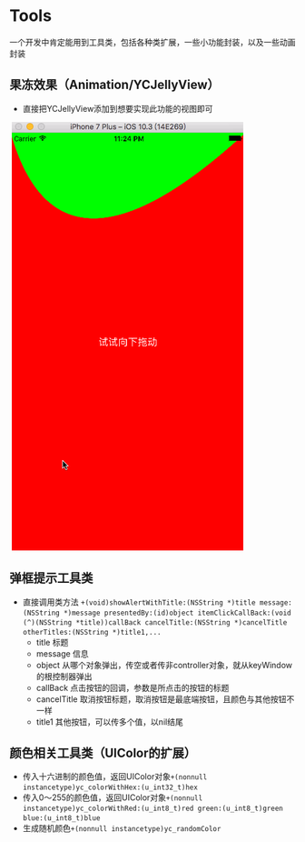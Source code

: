 # Tools
一个开发中肯定能用到工具类，包括各种类扩展，一些小功能封装，以及一些动画封装

## 果冻效果（Animation/YCJellyView）
- 直接把YCJellyView添加到想要实现此功能的视图即可

  ![](./Sources/jellyView.gif)

## 弹框提示工具类
- 直接调用类方法 `+(void)showAlertWithTitle:(NSString *)title message:(NSString *)message presentedBy:(id)object itemClickCallBack:(void (^)(NSString *title))callBack cancelTitle:(NSString *)cancelTitle otherTitles:(NSString *)title1,...`
  - title 标题
  - message 信息
  - object 从哪个对象弹出，传空或者传非controller对象，就从keyWindow的根控制器弹出
  - callBack 点击按钮的回调，参数是所点击的按钮的标题
  - cancelTitle 取消按钮标题，取消按钮是最底端按钮，且颜色与其他按钮不一样
  - title1 其他按钮，可以传多个值，以nil结尾

## 颜色相关工具类（UIColor的扩展）
- 传入十六进制的颜色值，返回UIColor对象`+(nonnull instancetype)yc_colorWithHex:(u_int32_t)hex`
- 传入0～255的颜色值，返回UIColor对象`+(nonnull instancetype)yc_colorWithRed:(u_int8_t)red green:(u_int8_t)green blue:(u_int8_t)blue` 
- 生成随机颜色`+(nonnull instancetype)yc_randomColor`
